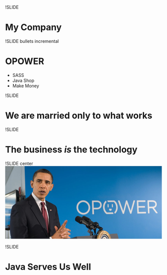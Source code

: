 !SLIDE 
# My Company

!SLIDE bullets incremental
# OPOWER
* SASS
* Java Shop
* Make Money

!SLIDE 
# We are married only to what works

!SLIDE
# The business *is* the technology

!SLIDE center
![Obama](obama.jpg)

!SLIDE
# Java Serves Us Well #


